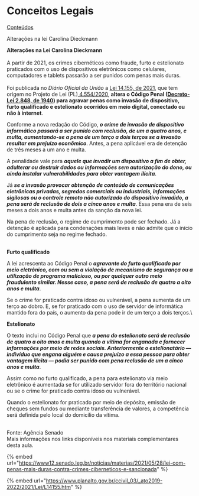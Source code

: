 # Conceitos Legais

[Conteúdos](https://files.gitbook.com/v0/b/gitbook-x-prod.appspot.com/o/spaces%2FeGebi62aLkV5LwYyzI1e%2Fuploads%2F4h7YBdnRW9RXFGY3QC8S%2Fguia-pratico-lgpd-2021.pdf?alt=media\&token=454ea744-0d19-43c2-821d-99b54a8aa044)

Alterações na lei Carolina Dieckmann

**Alterações na Lei Carolina Dieckmann**\
\
A partir de 2021, os crimes cibernéticos como fraude, furto e estelionato praticados com o uso de dispositivos eletrônicos como celulares, computadores e tablets passarão a ser punidos com penas mais duras.\
\
Foi publicada no _Diário Oficial da União_ a [Lei 14.155, de 2021,](http://www.planalto.gov.br/ccivil\_03/\_ato2019-2022/2021/Lei/L14155.htm) que tem origem no Projeto de Lei (PL)[ 4.554/2020](https://www25.senado.leg.br/web/atividade/materias/-/materia/148159),  **altera o Código Penal (**[**Decreto-Lei 2.848, de 1940**](http://www.planalto.gov.br/ccivil\_03/decreto-lei/del2848.htm)**) para agravar penas como invasão de dispositivo, furto qualificado e estelionato ocorridos em meio digital, conectado ou não à internet**.

Conforme a nova redação do Código, _**o crime de invasão de dispositivo informático passará a ser punido com reclusão, de um a quatro anos, e multa, aumentando-se a pena de um terço a dois terços se a invasão resultar em prejuízo econômico**_. Antes, a pena aplicável era de detenção de três meses a um ano e multa.

A penalidade vale para _**aquele que invadir um dispositivo a fim de obter, adulterar ou destruir dados ou informações sem autorização do dono, ou ainda instalar vulnerabilidades para obter vantagem ilícita**_.

Já _**se a invasão provocar obtenção de conteúdo de comunicações eletrônicas privadas, segredos comerciais ou industriais, informações sigilosas ou o controle remoto não autorizado do dispositivo invadido, a pena será de reclusão de dois a cinco anos e multa**_. Essa pena era de seis meses a dois anos e multa antes da sanção da nova lei.

Na pena de reclusão, o regime de cumprimento pode ser fechado. Já a detenção é aplicada para condenações mais leves e não admite que o início do cumprimento seja no regime fechado.

\
**Furto qualificado**

A lei acrescenta ao Código Penal o _**agravante do furto qualificado por meio eletrônico, com ou sem a violação de mecanismo de segurança ou a utilização de programa malicioso, ou por qualquer outro meio fraudulento similar. Nesse caso, a pena será de reclusão de quatro a oito anos e multa**_.

Se o crime for praticado contra idoso ou vulnerável, a pena aumenta de um terço ao dobro. E, se for praticado com o uso de servidor de informática mantido fora do país, o aumento da pena pode ir de um terço a dois terços.\


**Estelionato**

O texto inclui no Código Penal que _**a pena do estelionato será de reclusão de quatro a oito anos e multa quando a vítima for enganada e fornecer informações por meio de redes sociais. Anteriormente o estelionatário — indivíduo que engana alguém e causa prejuízo a essa pessoa para obter vantagem ilícita — podia ser punido com pena reclusão de um a cinco anos e multa**_.

Assim como no furto qualificado, a pena para estelionato via meio eletrônico é aumentada se for utilizado servidor fora do território nacional ou se o crime for praticado contra idoso ou vulnerável.

Quando o estelionato for praticado por meio de depósito, emissão de cheques sem fundos ou mediante transferência de valores, a competência será definida pelo local do domicílio da vítima.

\
Fonte: Agência Senado\
Mais informações nos links disponíveis nos materiais complementares desta aula.

{% embed url="https://www12.senado.leg.br/noticias/materias/2021/05/28/lei-com-penas-mais-duras-contra-crimes-ciberneticos-e-sancionada" %}

{% embed url="https://www.planalto.gov.br/ccivil_03/_ato2019-2022/2021/Lei/L14155.htm" %}
